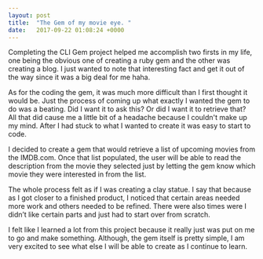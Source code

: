 ```yaml
---
layout: post
title:  "The Gem of my movie eye. "
date:   2017-09-22 01:08:24 +0000
---
```



Completing the CLI Gem project helped me accomplish two firsts in my life, one being the obvious one of creating a ruby gem and the other was creating a blog. I just wanted to note that interesting fact and get it out of the way since it was a big deal for me haha.

As for the coding the gem, it was much more difficult than I first thought it would be. Just the process of coming up what exactly I wanted the gem to do was a beating. Did I want it to ask this? Or did I want it to retrieve that? All that did cause me a little bit of a headache because I couldn't make up my mind. After I had stuck to what I wanted to create it was easy to start to code.

I decided to create a gem that would retrieve a list of upcoming movies from the IMDB.com. Once that list populated, the user will be able to read the description from the movie they selected just by letting the gem know which movie they were interested in from the list.

The whole process felt as if I was creating a clay statue. I say that because as I got closer to a finished product, I noticed that certain areas needed more work and others needed to be refined. There were also times were I didn’t like certain parts and just had to start over from scratch.

I felt like I learned a lot from this project because it really just was put on me to go and make something. Although, the gem itself is pretty simple, I am very excited to see what else I will be able to create as I continue to learn.

